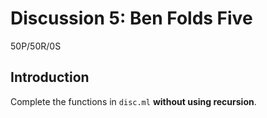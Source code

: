 # Discussion 5: Ben Folds Five
50P/50R/0S

## Introduction

Complete the functions in `disc.ml` **without using recursion**.
